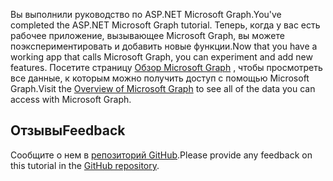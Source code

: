 <!-- markdownlint-disable MD002 MD041 -->

<span data-ttu-id="35c15-101">Вы выполнили руководство по ASP.NET Microsoft Graph.</span><span class="sxs-lookup"><span data-stu-id="35c15-101">You've completed the ASP.NET Microsoft Graph tutorial.</span></span> <span data-ttu-id="35c15-102">Теперь, когда у вас есть рабочее приложение, вызывающее Microsoft Graph, вы можете поэкспериментировать и добавить новые функции.</span><span class="sxs-lookup"><span data-stu-id="35c15-102">Now that you have a working app that calls Microsoft Graph, you can experiment and add new features.</span></span> <span data-ttu-id="35c15-103">Посетите страницу [Обзор Microsoft Graph](/graph/overview) , чтобы просмотреть все данные, к которым можно получить доступ с помощью Microsoft Graph.</span><span class="sxs-lookup"><span data-stu-id="35c15-103">Visit the [Overview of Microsoft Graph](/graph/overview) to see all of the data you can access with Microsoft Graph.</span></span>

## <a name="feedback"></a><span data-ttu-id="35c15-104">Отзывы</span><span class="sxs-lookup"><span data-stu-id="35c15-104">Feedback</span></span>

<span data-ttu-id="35c15-105">Сообщите о нем в [репозиторий GitHub](https://github.com/microsoftgraph/msgraph-training-aspnetmvcapp).</span><span class="sxs-lookup"><span data-stu-id="35c15-105">Please provide any feedback on this tutorial in the [GitHub repository](https://github.com/microsoftgraph/msgraph-training-aspnetmvcapp).</span></span>